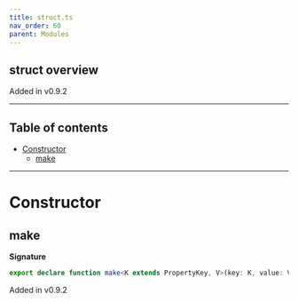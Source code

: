 ```yaml
---
title: struct.ts
nav_order: 60
parent: Modules
---
```


## struct overview

Added in v0.9.2

---

<h2 class="text-delta">Table of contents</h2>

- [Constructor](#constructor)
  - [make](#make)

---

# Constructor

## make

**Signature**

```ts
export declare function make<K extends PropertyKey, V>(key: K, value: V): { readonly [_ in K]: V }
```

Added in v0.9.2
